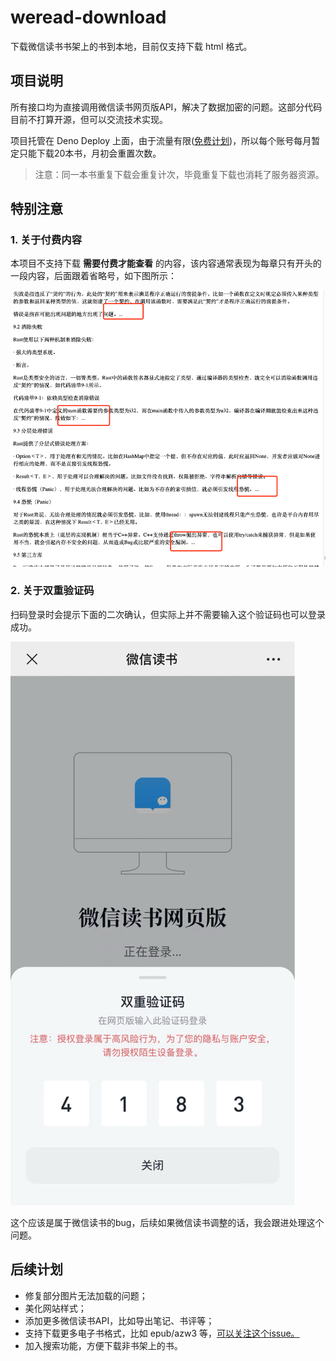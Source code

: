 # weread-download

下载微信读书书架上的书到本地，目前仅支持下载 html 格式。

## 项目说明
所有接口均为直接调用微信读书网页版API，解决了数据加密的问题。这部分代码目前不打算开源，但可以交流技术实现。

项目托管在 Deno Deploy 上面，由于流量有限([免费计划](https://deno.com/deploy/pricing))，所以每个账号每月暂定只能下载20本书，月初会重置次数。

> 注意：同一本书重复下载会重复计次，毕竟重复下载也消耗了服务器资源。


## 特别注意

### 1. 关于付费内容
本项目不支持下载 **需要付费才能查看** 的内容，该内容通常表现为每章只有开头的一段内容，后面跟着省略号，如下图所示：

![需要付费才能查看的内容](incomplete.png)

### 2. 关于双重验证码

扫码登录时会提示下面的二次确认，但实际上并不需要输入这个验证码也可以登录成功。

![登录时二次确认](login.png)

这个应该是属于微信读书的bug，后续如果微信读书调整的话，我会跟进处理这个问题。


## 后续计划

- 修复部分图片无法加载的问题；
- 美化网站样式；
- 添加更多微信读书API，比如导出笔记、书评等；
- 支持下载更多电子书格式，比如 epub/azw3 等，[可以关注这个issue。](https://github.com/champkeh/weread-download/issues/2)
- 加入搜索功能，方便下载非书架上的书。
